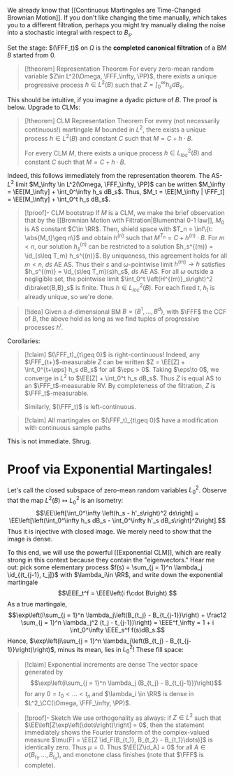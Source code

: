 We already know that [[Continuous Martingales are Time-Changed Brownian Motion]]. If you don't like changing the time manually, which takes you to a different filtration, perhaps you might try manually dialing the noise into a stochastic integral with respect to $B_s$.

Set the stage: $(\FFF_t)$ on $\Omega$ is the **completed canonical filtration** of a BM $B$ started from $0$.

>[!theorem] Representation Theorem
>For every zero-mean random variable $Z\in L^2(\Omega, \FFF_\infty, \PP)$, there exists a unique progressive process $h\in L^2(B)$ such that $Z = \int_0^\infty h_s dB_s$.

This should be intuitive, if you imagine a dyadic picture of $B$. The proof is below. Upgrade to CLMs:

>[!theorem] CLM Representation Theorem
>For every (not necessarily continuous!) martingale $M$ bounded in $L^2$, there exists a unique process $h\in L^2(B)$ and constant $C$ such that $M = C + h\cdot B$.
>
>For every CLM $M$, there exists a unique process $h\in L^2_{loc}(B)$ and constant $C$ such that $M = C + h\cdot B$.

Indeed, this follows immediately from the representation theorem. The AS-$L^2$ limit $M_\infty \in L^2(\Omega, \FFF_\infty, \PP)$ can be written $M_\infty = \EE[M_\infty] + \int_0^\infty h_s dB_s$. Thus, $M_t = \EE[M_\infty | \FFF_t] = \EE[M_\infty] + \int_0^t h_s dB_s$.

>[!proof]- CLM bootstrap
> If $M$ is a CLM, we make the brief observation that by the [[Brownian Motion with Filtration|Blumenthal 0-1 law]], $M_0$ is AS constant $C\in \RR$. Then, shield space with $T_n = \inf\{t: \abs{M_t}\geq n\}$ and obtain $h^{(n)}$ such that $M^{T_n} = C + h^{(n)}\cdot B$. For $m < n$, our solution $h_s^{(n)}$ can be restricted to a solution $h_s^{(m)} = \id_{s\leq T_m} h_s^{(n)}$. By uniqueness, this agreement holds for all $m < n$, $ds$ AE AS. Thus their $s$ and $\omega$-pointwise limit $h^{(m)}\to h$ satisfies $h_s^{(m)} = \id_{s\leq T_m}(s)h_s$, $ds$ AE AS. For all $\omega$ outside a negligible set, the pointwise limit $\int_0^t \left(H^{(m)}_s\right)^2 d\braket{B,B}_s$ is finite. Thus $h\in L^2_{loc}(B)$. For each fixed $t$, $h_t$ is already unique, so we're done.

>[!idea] Given a $d$-dimensional BM $B = (B^1,\dots, B^d)$, with $\FFF$ the CCF of $B$, the above hold as long as we find tuples of progressive processes $h^i$.

Corollaries:

> [!claim] $(\FFF_t)_{t\geq 0}$ is right-continuous!
> Indeed, any $\FFF_{t+}$-measurable $Z$ can be written $Z = \EE[Z] + \int_0^{t+\eps} h_s dB_s$ for all $\eps > 0$. Taking $\eps\to 0$, we converge in $L^2$ to $\EE[Z] + \int_0^t h_s dB_s$. Thus $Z$ is equal AS to an $\FFF_t$-measurable RV. By completeness of the filtration, $Z$ is $\FFF_t$-measurable.
> 
> Similarly, $(\FFF_t)$ is left-continuous.

>[!claim] All martingales on $(\FFF_t)_{t\geq 0}$ have a modification with continuous sample paths

This is not immediate. Shrug.

# Proof via Exponential Martingales!

Let's call the closed subspace of zero-mean random variables $L^2_0$. Observe that the map $L^2(B)\mapsto L^2_0$ is an isometry:$$\EE\left[\int_0^\infty \left(h_s - h'_s\right)^2 ds\right] = \EE\left[\left(\int_0^\infty h_s dB_s - \int_0^\infty h'_s dB_s\right)^2\right].$$Thus it is injective with closed image. We merely need to show that the image is dense.

To this end, we will use the powerful [[Exponential CLM]], which are really strong in this context because they contain the "eigenvectors." Hear me out: pick some elementary process $f(s) = \sum_{j = 1}^n \lambda_j \id_{(t_{j-1}, t_j]}$ with $\lambda_i\in \RR$, and write down the exponential martingale$$\EEE_t^f = \EEE\left(i f\cdot B\right).$$As a true martingale,$$\exp\left(i\sum_{j = 1}^n \lambda_j\left(B_{t_j} - B_{t_{j-1}}\right) + \frac12 \sum_{j = 1}^n \lambda_j^2 (t_j - t_{j-1})\right) = \EEE^f_\infty = 1 + i \int_0^\infty \EEE_s^f f(s)dB_s.$$Hence, $\exp\left(i\sum_{j = 1}^n \lambda_j\left(B_{t_j} - B_{t_{j-1}}\right)\right)$, minus its mean, lies in $L^2_0$! These fill space:

>[!claim] Exponential increments are dense
>The vector space generated by$$\exp\left(i\sum_{j = 1}^n \lambda_j (B_{t_j} - B_{t_{j-1}})\right)$$ for any $0 = t_0 < \dots < t_n$ and $\lambda_i \in \RR$ is dense in $L^2_\CC(\Omega, \FFF_\infty, \PP)$.

> [!proof]- Sketch
> We use orthogonality as always: if $Z\in L^2$ such that $\EE\left[Z\exp\left(\dots\right)\right] = 0$, then the statement immediately shows the Fourier transform of the complex-valued measure $\mu(F) = \EE[Z \id_F(B_{t_1}, B_{t_2} - B_{t_1}\dots)]$ is identically zero. Thus $\mu = 0$. Thus $\EE[Z\id_A] = 0$ for all $A\in \sigma(B_{t_1},\dots, B_{t_n})$, and monotone class finishes (note that $\FFF$ is complete).